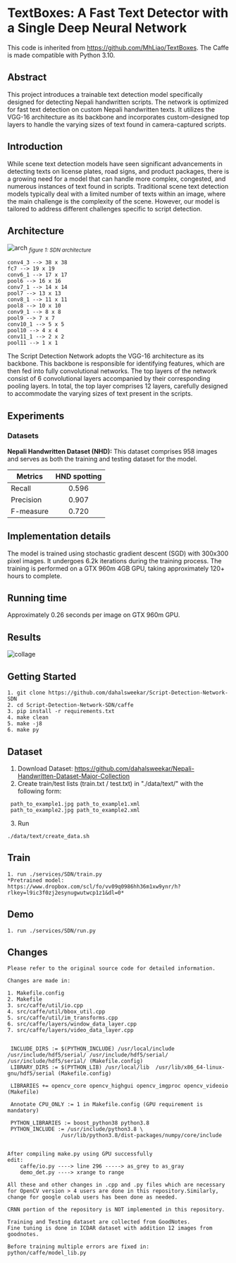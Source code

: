 # TextBoxes: A Fast Text Detector with a Single Deep Neural Network 

This code is inherited from https://github.com/MhLiao/TextBoxes. The Caffe is made compatible with Python 3.10.

## Abstract
This project introduces a trainable text detection model specifically designed for detecting Nepali handwritten scripts. The network is optimized for fast text detection on custom Nepali handwritten texts. It utilizes the VGG-16 architecture as its backbone and incorporates custom-designed top layers to handle the varying sizes of text found in camera-captured scripts.

## Introduction
While scene text detection models have seen significant advancements in detecting texts on license plates, road signs, and product packages, there is a growing need for a model that can handle more complex, congested, and numerous instances of text found in scripts. Traditional scene text detection models typically deal with a limited number of texts within an image, where the main challenge is the complexity of the scene. However, our model is tailored to address different challenges specific to script detection.

## Architecture

![arch](https://github.com/dahalsweekar/ocr_service/assets/99968233/5a953f2b-7b41-4caf-87fb-d0b65506eaaa)
<sub>*figure 1: SDN architecture*</sub>
```
conv4_3 --> 38 x 38
fc7 --> 19 x 19
conv6_1 --> 17 x 17
pool6 --> 16 x 16
conv7_1 --> 14 x 14
pool7 --> 13 x 13
conv8_1 --> 11 x 11
pool8 --> 10 x 10
conv9_1 --> 8 x 8
pool9 --> 7 x 7
conv10_1 --> 5 x 5
pool10 --> 4 x 4
conv11_1 --> 2 x 2
pool11 --> 1 x 1
```

The Script Detection Network adopts the VGG-16 architecture as its backbone. This backbone is responsible for identifying features, which are then fed into fully convolutional networks. The top layers of the network consist of 6 convolutional layers accompanied by their corresponding pooling layers. In total, the top layer comprises 12 layers, carefully designed to accommodate the varying sizes of text present in the scripts.

## Experiments
 ### Datasets
 **Nepali Handwritten Dataset (NHD):** This dataset comprises 958 images and serves as both the training and testing dataset for the   model.

| Metrics        | HND spotting  |         
| ------------- |:-------------:| 
| Recall     | 0.596 | 
| Precision      | 0.907   |   
| F-measure | 0.720    |  

## Implementation details
The model is trained using stochastic gradient descent (SGD) with 300x300 pixel images. It undergoes 6.2k iterations during the training process. The training is performed on a GTX 960m 4GB GPU, taking approximately 120+ hours to complete.

## Running time
Approximately 0.26 seconds per image on GTX 960m GPU.

## Results

![collage](https://github.com/dahalsweekar/ocr_service/assets/99968233/647c8ad0-d4a8-4c07-8654-f0da1504c2a0)

## Getting Started
```
1. git clone https://github.com/dahalsweekar/Script-Detection-Network-SDN
2. cd Script-Detection-Network-SDN/caffe
3. pip install -r requirements.txt
4. make clean
5. make -j8
6. make py
```
## Dataset 
1. Download Dataset: https://github.com/dahalsweekar/Nepali-Handwritten-Dataset-Major-Collection
2. Create train/test lists (train.txt / test.txt) in "./data/text/" with the following form:
```
 path_to_example1.jpg path_to_example1.xml
 path_to_example2.jpg path_to_example2.xml
```
3. Run
 ```
./data/text/create_data.sh
 ```
## Train
 ```
1. run ./services/SDN/train.py
*Pretrained model: https://www.dropbox.com/scl/fo/vv09q0986hh36m1xw9ynr/h?rlkey=l9ic3f0zj2esynugwutwcp1z1&dl=0*
 ```
## Demo
```
1. run ./services/SDN/run.py
```
## Changes
```
Please refer to the original source code for detailed information.

Changes are made in:

1. Makefile.config
2. Makefile
3. src/caffe/util/io.cpp
4. src/caffe/util/bbox_util.cpp
5. src/caffe/util/im_transforms.cpp
6. src/caffe/layers/window_data_layer.cpp
7. src/caffe/layers/video_data_layer.cpp


 INCLUDE_DIRS := $(PYTHON_INCLUDE) /usr/local/include /usr/include/hdf5/serial/ /usr/include/hdf5/serial/ /usr/include/hdf5/serial/ (Makefile.config)
 LIBRARY_DIRS := $(PYTHON_LIB) /usr/local/lib  /usr/lib/x86_64-linux-gnu/hdf5/serial (Makefile.config)

 LIBRARIES += opencv_core opencv_highgui opencv_imgproc opencv_videoio (Makefile)

 Annotate CPU_ONLY := 1 in Makefile.config (GPU requirement is mandatory)

 PYTHON_LIBRARIES := boost_python38 python3.8
 PYTHON_INCLUDE := /usr/include/python3.8 \
                 /usr/lib/python3.8/dist-packages/numpy/core/include


After compiling make.py using GPU successfully
edit:
    caffe/io.py ----> line 296 -----> as_grey to as_gray
    demo_det.py ----> xrange to range
    
All these and other changes in .cpp and .py files which are necessary for OpenCV version > 4 users are done in this repository.Similarly, change for google colab users has been done as needed.

CRNN portion of the repository is NOT implemented in this repository.

Training and Testing dataset are collected from GoodNotes.
Fine tuning is done in ICDAR dataset with addition 12 images from goodnotes. 

Before training multiple errors are fixed in:
python/caffe/model_lib.py
```

